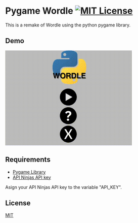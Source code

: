 # Pygame Wordle [![MIT License](https://img.shields.io/badge/License-MIT-green.svg)](https://choosealicense.com/licenses/mit/)


This is a remake of Wordle using the python pygame library.




## Demo


![wordle](wordle.gif)

## Requirements

 - [Pygame Library](https://pyga.me/)
 - [API Ninjas API key](https://api-ninjas.com/)

Asign your API Ninjas API key to the variable "API_KEY".
## License

[MIT](https://choosealicense.com/licenses/mit/)

